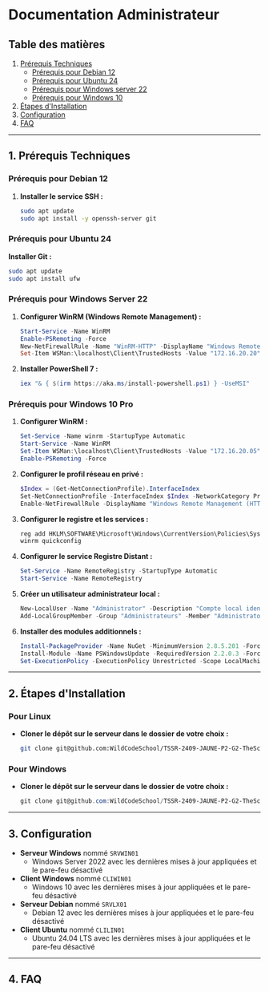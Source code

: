 # Documentation Administrateur

## Table des matières
1. [Prérequis Techniques](#1-prérequis-techniques)
   - [Prérequis pour Debian 12](#prérequis-pour-debian-12)
   - [Prérequis pour Ubuntu 24](#prérequis-pour-ubuntu-24)
   - [Prérequis pour Windows server 22](#prérequis-pour-windows-server-22)
   - [Prérequis pour Windows 10](#prérequis-pour-windows-10-pro)
3. [Étapes d'Installation](#2-étapes-dinstallation)
4. [Configuration](#3-configuration)
5. [FAQ](#4-faq)

---

## 1. Prérequis Techniques

### Prérequis pour Debian 12

1. **Installer le service SSH :**

   ```bash
   sudo apt update
   sudo apt install -y openssh-server git
   ```

### Prérequis pour Ubuntu 24

**Installer Git :**

   ```bash
   sudo apt update
   sudo apt install ufw
   ```

### Prérequis pour Windows Server 22

1. **Configurer WinRM (Windows Remote Management) :**

   ```powershell
   Start-Service -Name WinRM
   Enable-PSRemoting -Force
   New-NetFirewallRule -Name "WinRM-HTTP" -DisplayName "Windows Remote Management (HTTP-In)" -Enabled True -Direction Inbound -Protocol TCP -LocalPort 5985
   Set-Item WSMan:\localhost\Client\TrustedHosts -Value "172.16.20.20" -Force
   ```

2. **Installer PowerShell 7 :**

   ```powershell
   iex "& { $(irm https://aka.ms/install-powershell.ps1) } -UseMSI"
   ```

### Prérequis pour Windows 10 Pro

1. **Configurer WinRM :**

   ```powershell
   Set-Service -Name winrm -StartupType Automatic
   Start-Service -Name WinRM
   Set-Item WSMan:\localhost\Client\TrustedHosts -Value "172.16.20.05" -Force
   Enable-PSRemoting -Force
   ```

2. **Configurer le profil réseau en privé :**

   ```powershell
   $Index = (Get-NetConnectionProfile).InterfaceIndex
   Set-NetConnectionProfile -InterfaceIndex $Index -NetworkCategory Private
   Enable-NetFirewallRule -DisplayName "Windows Remote Management (HTTP-In)"
   ```

3. **Configurer le registre et les services :**

   ```cmd
   reg add HKLM\SOFTWARE\Microsoft\Windows\CurrentVersion\Policies\System /v LocalAccountTokenFilterPolicy /t REG_DWORD /d 1 /f
   winrm quickconfig
   ```

4. **Configurer le service Registre Distant :**

   ```powershell
   Set-Service -Name RemoteRegistry -StartupType Automatic
   Start-Service -Name RemoteRegistry
   ```

5. **Créer un utilisateur administrateur local :**

   ```powershell
   New-LocalUser -Name "Administrator" -Description "Compte local identique au compte du domaine" -Password (ConvertTo-SecureString "Azerty1*" -AsPlainText -Force) -FullName "Administrator" -PasswordNeverExpires -UserMayNotChangePassword
   Add-LocalGroupMember -Group "Administrateurs" -Member "Administrator"
   ```

6. **Installer des modules additionnels :**

   ```powershell
   Install-PackageProvider -Name NuGet -MinimumVersion 2.8.5.201 -Force
   Install-Module -Name PSWindowsUpdate -RequiredVersion 2.2.0.3 -Force -Confirm:$false
   Set-ExecutionPolicy -ExecutionPolicy Unrestricted -Scope LocalMachine -Force
   ```

---

## 2. Étapes d'Installation

### Pour Linux

- **Cloner le dépôt sur le serveur dans le dossier de votre choix :**
    ```bash
    git clone git@github.com:WildCodeSchool/TSSR-2409-JAUNE-P2-G2-TheScriptingProject.git
    ```
### Pour Windows

- **Cloner le dépôt sur le serveur dans le dossier de votre choix :**
    ```powershell
    git clone git@github.com:WildCodeSchool/TSSR-2409-JAUNE-P2-G2-TheScriptingProject.git
    ```

---

## 3. Configuration

- **Serveur Windows** nommé `SRVWIN01`
  - Windows Server 2022 avec les dernières mises à jour appliquées et le pare-feu désactivé
- **Client Windows** nommé `CLIWIN01`
  - Windows 10 avec les dernières mises à jour appliquées et le pare-feu désactivé
- **Serveur Debian** nommé `SRVLX01`
  - Debian 12 avec les dernières mises à jour appliquées et le pare-feu désactivé
- **Client Ubuntu** nommé `CLILIN01`
  - Ubuntu 24.04 LTS avec les dernières mises à jour appliquées et le pare-feu désactivé
    
---

## 4. FAQ
